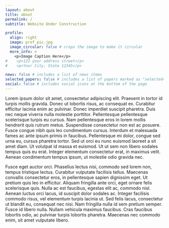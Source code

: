 ```yaml
---
layout: about
title: about
permalink: /
subtitle: Website Under Construction

profile:
  align: right
  image: prof_pic.jpg
  image_circular: false # crops the image to make it circular
  more_info: >
    <p>Image Caption Here</p>
#    <p>123 your address street</p>
#    <p>Your City, State 12345</p>

news: false # includes a list of news items
selected_papers: false # includes a list of papers marked as "selected={true}"
social: false # includes social icons at the bottom of the page
---
```


Lorem ipsum dolor sit amet, consectetur adipiscing elit. Praesent in tortor id turpis mollis gravida. Donec ut lobortis risus, ac consequat ex. Curabitur efficitur lacinia enim ac pulvinar. Donec imperdiet suscipit pharetra. Duis nec neque viverra nulla molestie porttitor. Pellentesque pellentesque scelerisque turpis eu cursus. Nam pellentesque eros in lorem mollis hendrerit quis rutrum metus. Suspendisse consectetur non est ac posuere. Fusce congue nibh quis leo condimentum cursus. Interdum et malesuada fames ac ante ipsum primis in faucibus. Pellentesque mi dolor, congue sed urna eu, cursus pharetra tortor. Sed ut orci eu nunc euismod laoreet a sit amet diam. Ut volutpat id massa et euismod. Ut ut sem non libero sodales tempus quis eu erat. Integer elementum consectetur erat, in maximus velit. Aenean condimentum tempus ipsum, ut molestie odio gravida nec.

Fusce eget auctor orci. Phasellus lectus nisi, commodo sed lorem non, tempus tristique lectus. Curabitur vulputate facilisis tellus. Maecenas convallis consectetur eros, in pellentesque sapien dignissim eget. Ut pretium quis leo in efficitur. Aliquam fringilla ante orci, eget ornare felis scelerisque quis. Nulla ac est faucibus, egestas elit ac, commodo nisl. Aenean luctus orci lacus, id suscipit dolor sodales ac. Integer facilisis commodo risus, vel elementum turpis lacinia ut. Sed felis lacus, consectetur ut blandit eu, consequat nec nisi. Nam fringilla nulla id sem pretium semper. Fusce id libero nulla. Nullam vehicula maximus faucibus. Cras faucibus lobortis odio, ac pulvinar turpis lobortis pharetra. Maecenas nec commodo enim, sit amet vulputate libero.